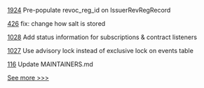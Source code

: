 
[1924](https://github.com/hyperledger/aries-cloudagent-python/pull/1924) Pre-populate revoc_reg_id on IssuerRevRegRecord

[426](https://github.com/hyperledger/aries-mobile-agent-react-native/pull/426) fix: change how salt is stored

[1028](https://github.com/hyperledger/firefly/pull/1028) Add status information for subscriptions & contract listeners

[1027](https://github.com/hyperledger/firefly/pull/1027) Use advisory lock instead of exclusive lock on events table

[116](https://github.com/hyperledger-labs/hlf-operator/pull/116) Update MAINTAINERS.md


[See more >>>](https://start-here.hyperledger.org/pull-requests)
